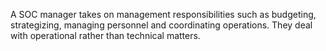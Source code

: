 
A SOC manager takes on management responsibilities such as budgeting, strategizing, managing personnel and coordinating operations. They deal with operational rather than technical matters.

